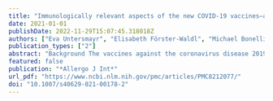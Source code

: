 ```yaml
---
title: "Immunologically relevant aspects of the new COVID-19 vaccines—an ÖGAI (Austrian Society for Allergology and Immunology) and AeDA (German Society for Applied Allergology) position paper"
date: 2021-01-01
publishDate: 2022-11-29T15:07:45.318018Z
authors: ["Eva Untersmayr", "Elisabeth Förster-Waldl", "Michael Bonelli", "Kaan Boztug", "Patrick M. Brunner", "Thomas Eiwegger", "Kathrin Eller", "Lisa Göschl", "Katharina Grabmeier-Pfistershammer", "Wolfram Hötzenecker", "Galateja Jordakieva", "Alexander R. Moschen", "Birgit Pfaller", "Winfried Pickl", "Walter Reinisch", "Ursula Wiedermann", "Ludger Klimek", "Karl-Christian Bergmann", "Randolf Brehler", "Wolfgang Pfützner", "Natalija Novak", "Hans Merk", "Uta Rabe", "Wolfgang Schlenter", "Johannes Ring", "Wolfgang Wehrmann", "Norbert Mülleneisen", "Holger Wrede", "Thomas Fuchs", "Erika Jensen-Jarolim"]
publication_types: ["2"]
abstract: "Background The vaccines against the coronavirus disease 2019 (COVID-19) approved in the European Union represent a decisive step in the fight against the pandemic. The application of these available vaccines to patients with pre-existing immunological conditions leads to a multitude of questions regarding efficacy, side effects and the necessary patient information.  Results This review article provides insight into mechanisms of action of the currently available severe acute respiratory syndrome coronavirus 2 (SARS-CoV-2) vaccines and summarises the current state of science as well as expert recommendations regarding tolerability of the vaccines. In addition, the potential to develop protective immune responses is determined. A special focus is given on patients under immunosuppression or in treatment with immunomodulatory drugs. Special groups of the population such as children, pregnant women and the elderly are also considered.  Conclusion Despite the need for a patient-specific risk–benefit assessment, the consensus among experts is that patients with immunological diseases in particular benefit from the induced immune protection after COVID-19 vaccination and do not have an increased risk of side effects."
featured: false
publication: "*Allergo J Int*"
url_pdf: "https://www.ncbi.nlm.nih.gov/pmc/articles/PMC8212077/"
doi: "10.1007/s40629-021-00178-2"
---
```


